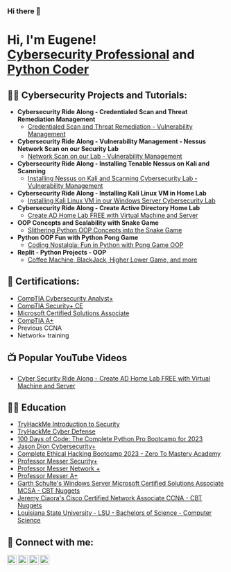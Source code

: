 ### Hi there 👋
<h1>Hi, I'm Eugene! <br/><a href="https://www.linkedin.com/in/eugene-radcliff-ii">Cybersecurity Professional</a> and <a href="https://github.com/eugeneradcliff2">Python Coder</a> <!--,  <a href="https://www.youtube.com/@EugeneRadcliff2">New YouTuber</a>--> </h1>


<h2>👨‍💻 Cybersecurity Projects and Tutorials:</h2>

- <b>Cybersecurity Ride Along - Credentialed Scan and Threat Remediation Management</b>
  - [Credentialed Scan and Threat Remediation - Vulnerability Management](https://www.youtube.com/watch?v=5A2Wh0ue_zY)
- <b>Cybersecurity Ride Along - Vulnerability Management - Nessus Network Scan on our Security Lab</b>
  - [Network Scan on our Lab - Vulnerability Management](https://www.youtube.com/watch?v=c0MoW-A7ZDU)
- <b>Cybersecurity Ride Along - Installing Tenable Nessus on Kali and Scanning</b>
  - [Installing Nessus on Kali and Scanning Cybersecurity Lab - Vulnerability Management](https://www.youtube.com/watch?v=Fjm2gbIDiRM)
- <b>Cybersecurity Ride Along - Installing Kali Linux VM in Home Lab</b>
  - [Installing Kali Linux VM in our Windows Server Cybersecurity Lab ](https://www.youtube.com/watch?v=V3akynoKKZo)
- <b>Cybersecurity Ride Along - Create Active Directory Home Lab</b>
  - [Create AD Home Lab FREE with Virtual Machine and Server](https://youtu.be/Yj3BMlxpMt8)
- <b>OOP Concepts and Scalability with Snake Game</b>
  - [Slithering Python OOP Concepts into the Snake Game](https://medium.com/@eugeneradcliff2/slithering-python-oop-concepts-into-the-snake-game-57cdb34437e4) 
- <b>Python OOP Fun with Python Pong Game</b>
  - [Coding Nostalgia: Fun in Python with Pong Game OOP](https://medium.com/@eugeneradcliff2/coding-nostalgia-fun-in-python-with-pong-game-oop-6e87f9e3f367)
- <b>Replit - Python Projects - OOP</b>
  - [Coffee Machine, BlackJack, Higher Lower Game, and more](https://replit.com/@ejrad2)
<!--
- <b>Heading</b>
- [Title](Link)
-->

<h2>📜 Certifications:</h2>

- [CompTIA Cybersecurity Analyst+](https://www.comptia.org/certifications/cybersecurity-analyst)
- [CompTIA Security+ CE](https://www.comptia.org/certifications/security)
- [Microsoft Certified Solutions Associate](https://www.cbtnuggets.com/blog/certifications/microsoft/roadmap-to-success-mcsa-certification-guide)
- [CompTIA A+](https://www.comptia.org/certifications/a)
- Previous CCNA
- Network+ training
  
<h2>📺 Popular YouTube Videos</h2>

- [Cyber Security Ride Along - Create AD Home Lab FREE with Virtual Machine and Server](https://youtu.be/Yj3BMlxpMt8)

<h2>👩‍🏫 Education</h2>

- [TryHackMe Introduction to Security](https://tryhackme.com/)
- [TryHackMe Cyber Defense](https://tryhackme.com/)
- [100 Days of Code: The Complete Python Pro Bootcamp for 2023](https://www.udemy.com/course/100-days-of-code/)
- [Jason Dion Cybersecurity+](https://www.udemy.com/course/comptiacsaplus/)
- [Complete Ethical Hacking Bootcamp 2023 - Zero To Mastery Academy](https://www.udemy.com/course/complete-ethical-hacking-bootcamp-zero-to-mastery/)
- [Professor Messer Security+](https://www.youtube.com/watch?v=9NE33fpQuw8&list=PLG49S3nxzAnkL2ulFS3132mOVKuzzBxA8)
- [Professor Messer Network +](https://www.youtube.com/watch?v=6LzuIch-wQo&list=PLG49S3nxzAnmpdmX7RoTOyuNJQAb-r-gd)
- [Professor Messer A+](https://www.youtube.com/watch?v=ChQ18B1hofI&list=PLG49S3nxzAnmwkCAdWUgCFvVK4IxMBTmb)
- [Garth Schulte's Windows Server Microsoft Certified Solutions Associate MCSA - CBT Nuggets](https://www.cbtnuggets.com/it-training/microsoft-windows-server/windows-server-mcsa-2012)
- [Jeremy Ciaora's Cisco Certified Network Associate CCNA - CBT Nuggets](https://www.cbtnuggets.com/it-training/cisco/ccna)
- [Louisiana State University - LSU - Bachelors of Science - Computer Science](https://www.lsu.edu/)


<h2> 🤳 Connect with me:</h2>

[<img align="left" alt="EugeneRadcliff2 | YouTube" width="22px" src="https://cdn.jsdelivr.net/npm/simple-icons@v3/icons/youtube.svg" />][youtube]
<!--[<img align="left" alt="EugeneRadcliff2 | Twitter" width="22px" src="https://cdn.jsdelivr.net/npm/simple-icons@v3/icons/twitter.svg" />][twitter]-->
[<img align="left" alt="EugeneRadcliff2 | LinkedIn" width="22px" src="https://cdn.jsdelivr.net/npm/simple-icons@v3/icons/linkedin.svg" />][linkedin]
<!--[<img align="left" alt="EugeneRadcliff2 | Instagram" width="22px" src="https://cdn.jsdelivr.net/npm/simple-icons@v3/icons/instagram.svg" />][instagram]-->
[<img align="left" alt="EugeneRadcliff2 | Website" width="22px" src="https://cdn.jsdelivr.net/npm/simple-icons@v3/icons/safari.svg" />][website]
[<img align="left" alt="EugeneRadcliff2 | Replit" width="22px" src="https://cdn.jsdelivr.net/npm/simple-icons@v3/icons/python.svg" />][replit]

<!--[twitter]: https://twitter.com/EugeneRadcliff2-->
[youtube]: https://www.youtube.com/@EugeneRadcliff2
<!--[instagram]: https://www.instagram.com/EugeneRadcliff2/-->
[linkedin]: https://linkedin.com/in/eugene-radcliff-ii
[website]: https://www.ejradcliff.com
[replit]: https://replit.com/@ejrad2

<!--
**eugeneradcliff2/eugeneradcliff2** is a ✨ _special_ ✨ repository because its `README.md` (this file) appears on your GitHub profile.

Here are some ideas to get you started:

- 🔭 I’m currently working on ...
- 🌱 I’m currently learning ...
- 👯 I’m looking to collaborate on ...
- 🤔 I’m looking for help with ...
- 💬 Ask me about ...
- 📫 How to reach me: ...
- 😄 Pronouns: ...
- ⚡ Fun fact: ...
-->
